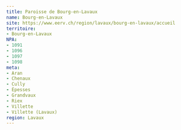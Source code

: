 ```yaml
---
title: Paroisse de Bourg-en-Lavaux
name: Bourg-en-Lavaux
site: https://www.eerv.ch/region/lavaux/bourg-en-lavaux/accueil
territoire:
- Bourg-en-Lavaux
NPA:
- 1091
- 1096
- 1097
- 1098
meta:
- Aran
- Chenaux
- Cully
- Épesses
- Grandvaux
- Riex
- Villette
- Villette (Lavaux)
region: Lavaux
---
```

